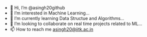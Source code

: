 - 👋 Hi, I’m @asingh20github
- 👀 I’m interested in Machine Learning...
- 🌱 I’m currently learning Data Structue and Algorithms...
- 💞️ I’m looking to collaborate on real time projects related to ML...
- 📫 How to reach me asingh20@iitk.ac.in

<!---
asingh20github/asingh20github is a ✨ special ✨ repository because its `README.md` (this file) appears on your GitHub profile.
You can click the Preview link to take a look at your changes.
--->
